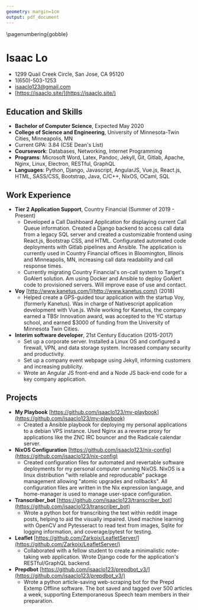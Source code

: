 ```yaml
---
geometry: margin=1cm
output: pdf_document
---
```


\pagenumbering{gobble}

# Isaac Lo

* 1299 Quail Creek Circle, San Jose, CA 95120
* 1(650)-503-1253
* isaaclo123@gmail.com
* [https://isaaclo.site/](https://isaaclo.site/)

## Education and Skills

* **Bachelor of Computer Science**, Expected May 2020
* **College of Science and Engineering**, University of Minnesota-Twin Cities, Minneapolis, MN
* Current GPA: 3.84 (CSE Dean's List)
* **Coursework**: Databases, Networking, Internet Programming
* **Programs**: Microsoft Word, Latex, Pandoc, Jekyll, Git, Gitlab, Apache, Nginx, Linux, Electron,
  RESTful, GraphQL
* **Languages**: Python, Django, Javascript, AngularJS, Vue.js, React.js, HTML, SASS/CSS,
  Bootstrap, Java, C/C++, NixOS, OCaml, SQL

## Work Experience

* **Tier 2 Application Support**, Country Financial (Summer of 2019 - Present)
    * Developed a Call Dashboard Application for displaying current Call Queue information.
      Created a Django backend to access call data from a legacy SQL server and created a
      customizable frontend using React.js, Bootstrap CSS, and HTML. Configurated automated code
      deployments with Gitlab pipelines and Ansible. The application is currently used in
      Country Financial offices in Bloomington, Illinois and Minneapolis, MN, increasing
      call data readability and call response times.
    * Currently migrating Country Financial's on-call system to Target's GoAlert solution. Am using
      Docker and Ansible to deploy GoAlert code to provisioned servers. Will improve ease of use
      and contact.
* **Voy** [http://www.kanetus.com/](http://www.kanetus.com/) (2018)
    * Helped create a GPS-guided tour application with the startup Voy, (formerly Kanetus). Was
      in charge of Nativescript application development with Vue.js. While working for Kanetus, the
      company earned a TBSr Innovation award, was accepted to the YC startup school, and earned
      \$3000 of funding from the University of Minnesota Twin Cities.
* **Interim software developer**, 21st Century Education (2015-2017)
    * Set up a corporate server. Installed a Linux OS and configured a firewall, VPN, and data
      storage system. Increased company security and productivity.
    * Set up a company event webpage using Jekyll, informing customers and increasing publicity.
    * Wrote an Angular JS front-end and a Node JS back-end code for a key company application.

## Projects

* **My Playbook** [https://github.com/isaaclo123/my-playbook](https://github.com/isaaclo123/my-playbook)
    * Created a Ansible playbook for deploying my personal applications to a debian VPS instance.
      Used Nginx as a reverse proxy for applications like the ZNC IRC bouncer and the Radicale
      calendar server.
* **NixOS Configuration** [https://github.com/isaaclo123/nix-config](https://github.com/isaaclo123/nix-config)
    * Created configuration files for automated and revertable software deployments for my
      personal computer running NixOS. NixOS is a linux distribution "with reliable and
      reproducable" package management allowing "atomic upgrades and rollbacks". All configuration
      files are written in the Nix expression language, and home-manager is used to manage
      user-space configuration.
* **Transcriber_bot**
  [https://github.com/isaaclo123/transcriber_bot](https://github.com/isaaclo123/transcriber_bot)
    * Wrote a python bot for transcribing the text within reddit image posts, helping to aid the
      visually impaired. Used machine learning with OpenCV and Pytesseract to read text from
      images, Sqlite for logging information, and coverage/pytest for testing.
* **Leaflet**
  [https://github.com/Zarkoix/LeafletServer/](https://github.com/Zarkoix/LeafletServer/)
    * Collaborated with a fellow student to create a minimalistic note-taking web application.
      Wrote Django code for the application's RESTful/GraphQL backend.
* **Prepdbot**
  [https://github.com/isaaclo123/prepdbot_v3/](https://github.com/isaaclo123/prepdbot_v3/)
    * Wrote a python article-saving web-scraping bot for the Prepd Extemp Offline software. The bot
      saved and tagged over 500 articles a week, supporting Extemporaneous Speech team members in
      their preparation.
